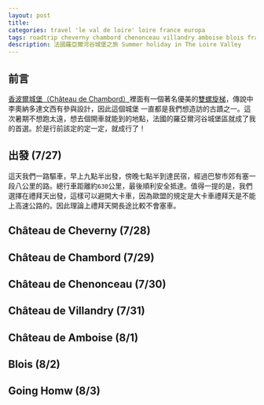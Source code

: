 ```yaml
---
layout: post
title: 
categories: travel 'le val de loire' loire france europa
tags: roadtrip cheverny chambord chenonceau villandry amboise blois france travel 旅行 法國 自駕遊
description: 法國羅亞爾河谷城堡之旅 Summer holiday in The Loire Valley
---
```


## 前言

[香波爾城堡（Château de Chambord）][chateau-chambord-wiki]裡面有一個著名優美的[雙螺旋梯][double-helix-stairs]，傳說中李奧納多達文西有參與設計，因此這個城堡
一直都是我們想造訪的古蹟之一。這次暑期不想跑太遠，想去個開車就能到的地點，法國的羅亞爾河谷城堡區就成了我的首選。於是行前該定的定一定，就成行了！


## 出發 (7/27)

這天我們一路驅車，早上九點半出發，傍晚七點半到達民宿，經過巴黎市郊有塞一段八公里的路。總行車距離約`630`公里，最後順利安全抵達。值得一提的是，我們選擇在禮拜天出發，這樣可以避開大卡車，因為歐盟的規定是大卡車禮拜天是不能上高速公路的。因此理論上禮拜天開長途比較不會塞車。


## Château de Cheverny (7/28)

## Château de Chambord (7/29)

## Château de Chenonceau (7/30)

## Château de Villandry (7/31)

## Château de Amboise (8/1)

## Blois (8/2)

## Going Homw (8/3)


[chateau-chambord-wiki]: https://zh.wikipedia.org/zh-tw/%E9%A6%99%E6%B3%A2%E5%B0%94%E5%9F%8E%E5%A0%A1
[double-helix-stairs]: https://themindcircle.com/double-helix-staircase-leonardo-da-vinci/
